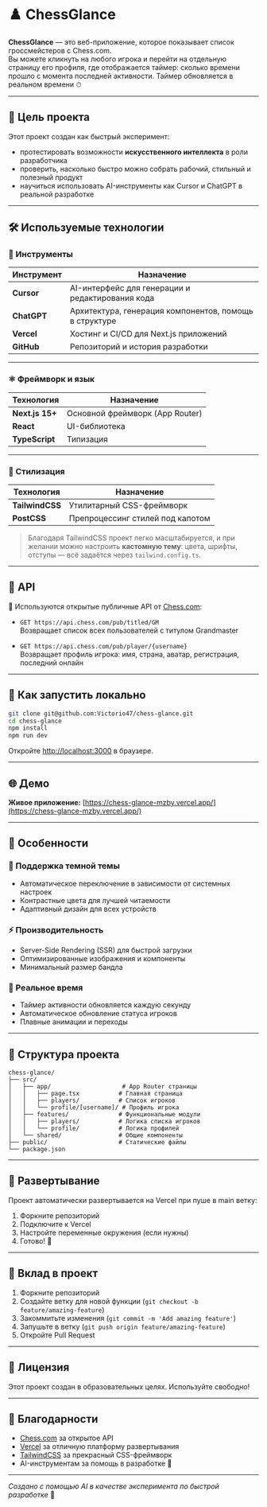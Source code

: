 # ♟️ ChessGlance

**ChessGlance** — это веб-приложение, которое показывает список гроссмейстеров с Chess.com.  
Вы можете кликнуть на любого игрока и перейти на отдельную страницу его профиля, где отображается таймер: сколько времени прошло с момента последней активности. Таймер обновляется в реальном времени ⏱

---

## 🎯 Цель проекта

Этот проект создан как быстрый эксперимент:
- протестировать возможности **искусственного интеллекта** в роли разработчика
- проверить, насколько быстро можно собрать рабочий, стильный и полезный продукт
- научиться использовать AI-инструменты как Cursor и ChatGPT в реальной разработке

---

## 🛠️ Используемые технологии

### 🧠 Инструменты

| Инструмент     | Назначение                                |
|----------------|--------------------------------------------|
| **Cursor**     | AI-интерфейс для генерации и редактирования кода |
| **ChatGPT**    | Архитектура, генерация компонентов, помощь в структуре |
| **Vercel**     | Хостинг и CI/CD для Next.js приложений     |
| **GitHub**     | Репозиторий и история разработки           |

---

### ⚛️ Фреймворк и язык

| Технология      | Назначение                            |
|-----------------|----------------------------------------|
| **Next.js 15+** | Основной фреймворк (App Router)        |
| **React**       | UI-библиотека                          |
| **TypeScript**  | Типизация                              |

---

### 🎨 Стилизация

| Технология      | Назначение                            |
|-----------------|----------------------------------------|
| **TailwindCSS** | Утилитарный CSS-фреймворк             |
| **PostCSS**     | Препроцессинг стилей под капотом       |

> Благодаря TailwindCSS проект легко масштабируется, и при желании можно настроить **кастомную тему**: цвета, шрифты, отступы — всё задаётся через `tailwind.config.ts`.

---

## 📡 API

📍 Используются открытые публичные API от [Chess.com](https://www.chess.com/news/view/published-data-api):

- `GET https://api.chess.com/pub/titled/GM`  
  Возвращает список всех пользователей с титулом Grandmaster

- `GET https://api.chess.com/pub/player/{username}`  
  Возвращает профиль игрока: имя, страна, аватар, регистрация, последний онлайн

---

## 🧪 Как запустить локально

```bash
git clone git@github.com:Victorio47/chess-glance.git
cd chess-glance
npm install
npm run dev
```

Откройте [http://localhost:3000](http://localhost:3000) в браузере.

---

## 🌐 Демо

**Живое приложение:** [https://chess-glance-mzby.vercel.app/](https://chess-glance-mzby.vercel.app/)

---

## 🎨 Особенности

### 🌙 Поддержка темной темы
- Автоматическое переключение в зависимости от системных настроек
- Контрастные цвета для лучшей читаемости
- Адаптивный дизайн для всех устройств

### ⚡ Производительность
- Server-Side Rendering (SSR) для быстрой загрузки
- Оптимизированные изображения и компоненты
- Минимальный размер бандла

### 🔄 Реальное время
- Таймер активности обновляется каждую секунду
- Автоматическое обновление статуса игроков
- Плавные анимации и переходы

---

## 📁 Структура проекта

```
chess-glance/
├── src/
│   ├── app/                    # App Router страницы
│   │   ├── page.tsx           # Главная страница
│   │   ├── players/           # Список игроков
│   │   └── profile/[username]/ # Профиль игрока
│   ├── features/              # Функциональные модули
│   │   ├── players/           # Логика списка игроков
│   │   └── profile/           # Логика профилей
│   └── shared/                # Общие компоненты
├── public/                    # Статические файлы
└── package.json
```

---

## 🚀 Развертывание

Проект автоматически развертывается на Vercel при пуше в main ветку:

1. Форкните репозиторий
2. Подключите к Vercel
3. Настройте переменные окружения (если нужны)
4. Готово! 🎉

---

## 🤝 Вклад в проект

1. Форкните репозиторий
2. Создайте ветку для новой функции (`git checkout -b feature/amazing-feature`)
3. Закоммитьте изменения (`git commit -m 'Add amazing feature'`)
4. Запушьте в ветку (`git push origin feature/amazing-feature`)
5. Откройте Pull Request

---

## 📄 Лицензия

Этот проект создан в образовательных целях. Используйте свободно!

---

## 🙏 Благодарности

- [Chess.com](https://www.chess.com/) за открытое API
- [Vercel](https://vercel.com/) за отличную платформу развертывания
- [TailwindCSS](https://tailwindcss.com/) за прекрасный CSS-фреймворк
- AI-инструментам за помощь в разработке 🤖

---

*Создано с помощью AI в качестве эксперимента по быстрой разработке* 🚀
